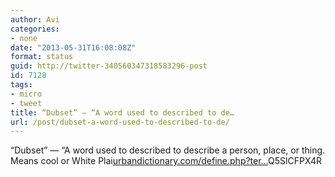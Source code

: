 ```yaml
---
author: Avi
categories:
- none
date: "2013-05-31T16:08:08Z"
format: status
guid: http://twitter-340560347318583296-post
id: 7128
tags:
- micro
- tweet
title: “Dubset” — “A word used to described to de…
url: /post/dubset-a-word-used-to-described-to-de/
---
```

“Dubset” — “A word used to described to describe a person, place, or thing. Means cool or White Plai[urbandictionary.com/define.php?ter…](http://www.urbandictionary.com/define.php?term=Dubset)Q5SlCFPX4R